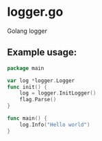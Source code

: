 # logger.go
Golang logger

## Example usage:
```go
package main

var log *logger.Logger
func init() {
	log = logger.InitLogger()
	flag.Parse()
}

func main() {
	log.Info("Hello world")
}
```